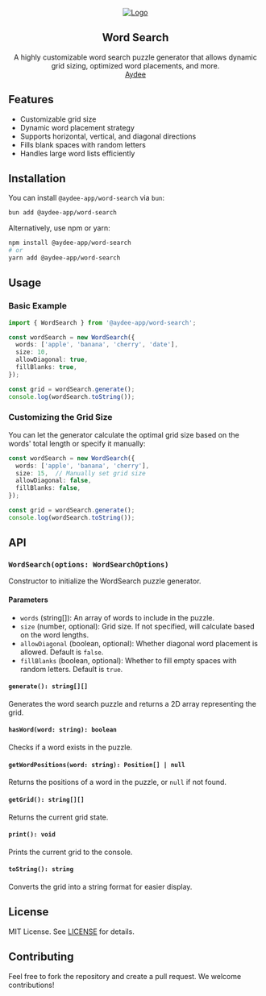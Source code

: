 <p align="center">
  <a href="https://github.com/aydee-app/word-search">
   <img src="https://github.com/user-attachments/assets/3e6c0717-da39-40d6-b1f0-c8bcde3c4126" alt="Logo">
  </a>

  <h2 align="center">Word Search</h2>

  <p align="center">
    A highly customizable word search puzzle generator that allows dynamic grid sizing, optimized word placements, and more.
    <br />
    <a href="https://aydee.app">Aydee</a>
  </p>
</p>


## Features

- Customizable grid size
- Dynamic word placement strategy
- Supports horizontal, vertical, and diagonal directions
- Fills blank spaces with random letters
- Handles large word lists efficiently

## Installation

You can install `@aydee-app/word-search` via `bun`:

```bash
bun add @aydee-app/word-search
```

Alternatively, use npm or yarn:

```bash
npm install @aydee-app/word-search
# or
yarn add @aydee-app/word-search
```

## Usage

### Basic Example

```ts
import { WordSearch } from '@aydee-app/word-search';

const wordSearch = new WordSearch({
  words: ['apple', 'banana', 'cherry', 'date'],
  size: 10,
  allowDiagonal: true,
  fillBlanks: true,
});

const grid = wordSearch.generate();
console.log(wordSearch.toString());
```

### Customizing the Grid Size

You can let the generator calculate the optimal grid size based on the words' total length or specify it manually:

```ts
const wordSearch = new WordSearch({
  words: ['apple', 'banana', 'cherry'],
  size: 15,  // Manually set grid size
  allowDiagonal: false,
  fillBlanks: false,
});

const grid = wordSearch.generate();
console.log(wordSearch.toString());
```

## API

### `WordSearch(options: WordSearchOptions)`

Constructor to initialize the WordSearch puzzle generator.

#### Parameters

- `words` (string[]): An array of words to include in the puzzle.
- `size` (number, optional): Grid size. If not specified, will calculate based on the word lengths.
- `allowDiagonal` (boolean, optional): Whether diagonal word placement is allowed. Default is `false`.
- `fillBlanks` (boolean, optional): Whether to fill empty spaces with random letters. Default is `true`.

#### `generate(): string[][]` 
Generates the word search puzzle and returns a 2D array representing the grid.

#### `hasWord(word: string): boolean` 
Checks if a word exists in the puzzle.

#### `getWordPositions(word: string): Position[] | null` 
Returns the positions of a word in the puzzle, or `null` if not found.

#### `getGrid(): string[][]` 
Returns the current grid state.

#### `print(): void` 
Prints the current grid to the console.

#### `toString(): string` 
Converts the grid into a string format for easier display.

## License

MIT License. See [LICENSE](LICENSE) for details.

## Contributing

Feel free to fork the repository and create a pull request. We welcome contributions!